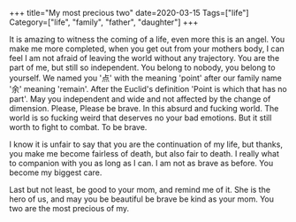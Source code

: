 +++
title="My most precious two"
date=2020-03-15
Tags=["life"]
Category=["life", "family", "father", "daughter"]
+++

It is amazing to witness the coming of a life, even more this is an angel.
You make me more completed, when you get out from your mothers body, I can feel
I am not afraid of leaving the world without any trajectory.
You are the part of me, but still so independent. You belong to nobody, you belong
to yourself. We named you '点' with the meaning 'point' after our family name '余'
meaning 'remain'. After the Euclid's definition 'Point is which that has no part'.
May you independent and wide and not affected by the change of dimension.
Please, Please be brave. In this absurd and fucking world. The world is so fucking weird
that deserves no your bad emotions. But it still worth to fight to combat. To be brave.

I know it is unfair to say that you are the continuation of my life, but thanks,
you make me become fairless of death, but also fair to death. I really what to companion with you
as long as I can. I am not as brave as before. You become my biggest care.

Last but not least, be good to your mom, and remind me of it. She is the hero of us,
and may you be beautiful be brave be kind as your mom. You two are the most precious of my.
